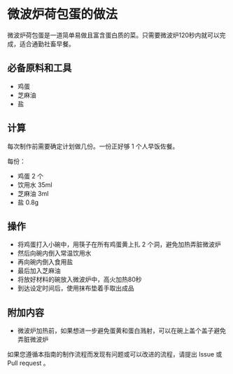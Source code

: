 # 微波炉荷包蛋的做法

微波炉荷包蛋是一道简单易做且富含蛋白质的菜。只需要微波炉120秒内就可以完成，适合通勤社畜早餐。

## 必备原料和工具

- 鸡蛋
- 芝麻油
- 盐

## 计算

每次制作前需要确定计划做几份。一份正好够 1 个人早饭佐餐。

每份：

- 鸡蛋 2 个
- 饮用水 35ml
- 芝麻油 3ml
- 盐 0.8g

## 操作

- 将鸡蛋打入小碗中，用筷子在所有鸡蛋黄上扎 2 个洞，避免加热弄脏微波炉
- 然后向碗内倒入常温饮用水
- 再向碗内倒入食用盐
- 最后加入芝麻油
- 将放好材料的碗放入微波炉中，高火加热80秒
- 到达设定时间后，使用抹布垫着手取出成品

## 附加内容

- 微波炉加热前，如果想进一步避免蛋黄和蛋白溅射，可以在碗上盖个盖子避免弄脏微波炉

如果您遵循本指南的制作流程而发现有问题或可以改进的流程，请提出 Issue 或 Pull request 。
